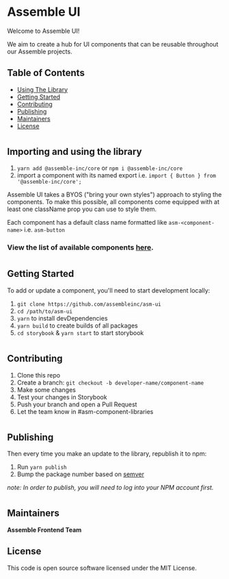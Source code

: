 # **Assemble UI**

Welcome to Assemble UI!

We aim to create a hub for UI components that can be reusable throughout our Assemble projects.

## Table of Contents

- [Using The Library](#usage)
- [Getting Started](#getting-started)
- [Contributing](#contributing)
- [Publishing](#publishing)
- [Maintainers](#maintainers)
- [License](#license)

#

## Importing and using the library <a id='usage'></a>
1. `yarn add @assemble-inc/core` or `npm i @assemble-inc/core`
2. import a component with its named export i.e. `import { Button } from '@assemble-inc/core';`

Assemble UI takes a BYOS ("bring your own styles") approach to styling the components.
To make this possible, all components come equipped with at least one className prop you can use to style them.

Each component has a default class name formatted like `asm-<component-name>` i.e. `asm-button`

### View the list of available components [here](./COMPONENTS.md).
#
## Getting Started <a id='getting-started'></a>

To add or update a component, you'll need to start development locally:
1. `git clone https://github.com/assembleinc/asm-ui`
2. `cd /path/to/asm-ui`
3. `yarn` to install devDependencies
4. `yarn build` to create builds of all packages
5. `cd storybook` & `yarn start` to start storybook
#
## Contributing <a id='contributing'></a>

1. Clone this repo
2. Create a branch: `git checkout -b developer-name/component-name`
3. Make some changes
4. Test your changes in Storybook
5. Push your branch and open a Pull Request
6. Let the team know in #asm-component-libraries
#
## Publishing <a id='publishing'></a>

Then every time you make an update to the library, republish it to npm:
1. Run `yarn publish`
2. Bump the package number based on [semver](https://semver.org/)


_note: In order to publish, you will need to log into your NPM account first._
#
## Maintainers<a id="maintainers"></a>

**Assemble Frontend Team**

## License <a id='license'></a>

This code is open source software licensed under the MIT License.
